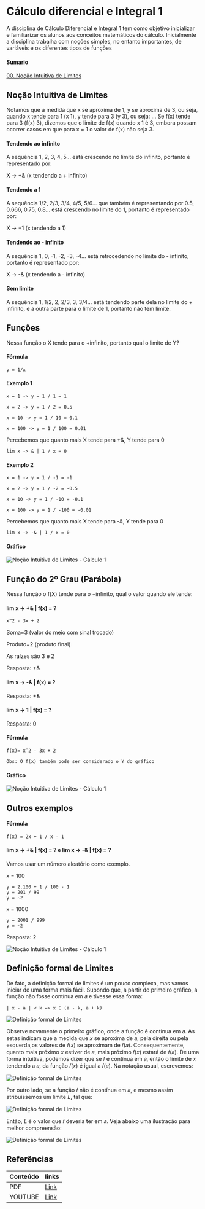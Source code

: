 # Cálculo diferencial e Integral 1

A disciplina de Cálculo Diferencial e Integral 1 tem como 
objetivo inicializar e familiarizar os alunos aos conceitos 
matemáticos do cálculo. Inicialmente a disciplina trabalha 
com noções simples, no entanto importantes, 
de variáveis e os diferentes tipos de funções

#### Sumario

[00. Noção Intuitiva de Limites](#user-content-noção-intuitiva-de-limites)

## Noção Intuitiva de Limites

Notamos que à medida que x se aproxima de 1, y se aproxima de 3, ou seja, quando x tende para 1 (x 1), y tende para 3 (y 3), ou seja: ... Se f(x) tende para 3 (f(x) 3), dizemos que o limite de f(x) quando x 1 é 3, embora possam ocorrer casos em que para x = 1 o valor de f(x) não seja 3.

#### Tendendo ao infinito

A sequência 1, 2, 3, 4, 5... está crescendo no limite do infinito, portanto é representado por:

X -> +& (x tendendo a + infinito)

#### Tendendo a 1

A sequência 1/2, 2/3, 3/4, 4/5, 5/6... que também é representando por 0.5, 0.666, 0.75, 0.8... está crescendo no limite do 1, portanto é representado por:

X -> +1 (x tendendo a 1)

#### Tendendo ao - infinito

A sequência 1, 0, -1, -2, -3, -4... está retrocedendo no limite do - infinito, portanto é representado por:

X -> -& (x tendendo a - infinito)

#### Sem limite

A sequência 1, 1/2, 2, 2/3, 3, 3/4... está tendendo parte dela no limite do + infinito, e a
outra parte para o limite de 1, portanto não tem limite.

## Funções

Nessa função o X tende para o +infinito, portanto qual o limite de Y?

#### Fórmula

```
y = 1/x
```

#### Exemplo 1

```
x = 1 -> y = 1 / 1 = 1
```

```
x = 2 -> y = 1 / 2 = 0.5
```

```
x = 10 -> y = 1 / 10 = 0.1
```

```
x = 100 -> y = 1 / 100 = 0.01
```

Percebemos que quanto mais X tende para +&, Y tende para 0

```
lim x -> & | 1 / x = 0
```

#### Exemplo 2

```
x = 1 -> y = 1 / -1 = -1
```

```
x = 2 -> y = 1 / -2 = -0.5
```

```
x = 10 -> y = 1 / -10 = -0.1
```

```
x = 100 -> y = 1 / -100 = -0.01
```

Percebemos que quanto mais X tende para -&, Y tende para 0

```
lim x -> -& | 1 / x = 0
```

#### Gráfico

![Noção Intuitiva de Limites - Cálculo 1](/1-periodo/images/Nocao-Intuitiva-de-Limites-Calculo-1.png)

## Função do 2º Grau (Parábola)

Nessa função o f(X) tende para o +infinito, qual o valor quando ele tende:

#### lim x -> +& | f(x) = ?

```
x^2 - 3x + 2
```

Soma=3 (valor do meio com sinal trocado)

Produto=2 (produto final)

As raízes são 3 e 2

Resposta: +&

#### lim x -> -& | f(x) = ?

Resposta: +&

#### lim x -> 1 | f(x) = ?

Resposta: 0

#### Fórmula

```
f(x)= x^2 - 3x + 2

Obs: O f(x) também pode ser considerado o Y do gráfico
```

#### Gráfico

![Noção Intuitiva de Limites - Cálculo 1](/1-periodo/images/Nocao-Intuitiva-de-Limites-Calculo-1--1.png)

## Outros exemplos

#### Fórmula

```
f(x) = 2x + 1 / x - 1
```

#### lim x -> +& | f(x) = ? e lim x -> -& | f(x) = ?

Vamos usar um número aleatório como exemplo.

x = 100

```
y = 2.100 + 1 / 100 - 1
y = 201 / 99
y = ~2
```

x = 1000

```
y = 2001 / 999
y = ~2
```

Resposta: 2

![Noção Intuitiva de Limites - Cálculo 1](/1-periodo/images/Nocao-Intuitiva-de-Limites-Calculo-1--2.png)

## Definição formal de Limites

De fato, a definição formal de limites é um pouco complexa, mas vamos iniciar de uma forma mais fácil. Supondo que, a partir do primeiro gráfico, a função não fosse contínua em 𝑎 e tivesse essa forma:

```
| x - a | < k => x E (a - k, a + k)
```

![Definição formal de Limites](/1-periodo/images/definicao-de-limite-1.png)

Observe novamente o primeiro gráfico, onde a função é contínua em 𝑎. As setas indicam que a medida que 𝑥 se aproxima de 𝑎, pela direita ou pela esquerda,os valores de 𝑓(𝑥) se aproximam de 𝑓(𝑎). Consequentemente, quanto mais próximo 𝑥 estiver de 𝑎, mais próximo 𝑓(𝑥) estará de 𝑓(𝑎). De uma forma intuitiva, podemos dizer que se 𝑓 é contínua em 𝑎, então o limite de 𝑥 tendendo a 𝑎, da função 𝑓(𝑥) é igual a 𝑓(𝑎). Na notação usual, escrevemos:

![Definição formal de Limites](/1-periodo/images/definicao-de-limite-2.png)

Por outro lado, se a função 𝑓 não é contínua em 𝑎, e mesmo assim atribuíssemos um limite 𝐿, tal que:

![Definição formal de Limites](/1-periodo/images/definicao-de-limite-3.png)

Então, 𝐿 é o valor que 𝑓 deveria ter em 𝑎. Veja abaixo uma ilustração para melhor compreensão:

![Definição formal de Limites](/1-periodo/images/definicao-de-limite-4.png)

## Referências

| Conteúdo  | links |
| ------------- | ------------- |
| PDF  | [Link](https://petemb.ufsc.br/files/2015/03/Apostila-Calculo-I-PROTEGIDA.pdf)  |
| YOUTUBE  | [Link](https://www.youtube.com/playlist?list=PLEfwqyY2ox86LhxKybOY3_IG-7R5herLC)  |


